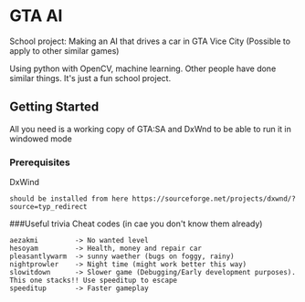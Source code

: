 # GTA AI

School project: Making an AI that drives a car in GTA Vice City (Possible to apply to other similar games)

Using python with OpenCV, machine learning. Other people have done similar things. It's just a fun school project.

## Getting Started

All you need is a working copy of GTA:SA and DxWnd to be able to run it in windowed mode

### Prerequisites
DxWind
```
should be installed from here https://sourceforge.net/projects/dxwnd/?source=typ_redirect
```
###Useful trivia
Cheat codes (in cae you don't know them already)
```
aezakmi         -> No wanted level
hesoyam         -> Health, money and repair car
pleasantlywarm  -> sunny waether (bugs on foggy, rainy)
nightprowler    -> Night time (might work better this way)
slowitdown      -> Slower game (Debugging/Early development purposes). This one stacks!! Use speeditup to escape
speeditup       -> Faster gameplay
```
